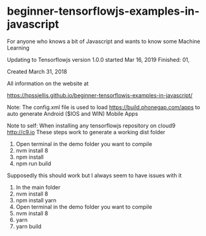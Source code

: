 # beginner-tensorflowjs-examples-in-javascript
For anyone who knows a bit of Javascript and wants to know some Machine Learning


Updating to Tensorflowjs version 1.0.0 started Mar 16, 2019
Finished: 01,






Created March 31, 2018


All information on the website at


https://hpssjellis.github.io/beginner-tensorflowjs-examples-in-javascript/


Note: The config.xml file is used to load https://build.phonegap.com/apps to auto generate Android ($IOS and WIN) Mobile Apps

Note to self:
When installing any tensorflowjs repository on cloud9 http://c9.io 
These steps work to generate a working dist folder

1. Open terminal in the demo folder you want to compile
1. nvm install 8
1. npm install
1. npm run build

Supposedly this should work but I always seem to have issues with it

1. In the main folder
1. nvm install 8
1. npm install yarn
1. Open terminal in the demo folder you want to compile
1. nvm install 8
1. yarn
1. yarn build
